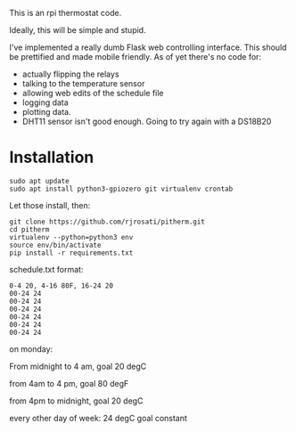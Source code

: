 This is an rpi thermostat code.

Ideally, this will be simple and stupid.

I've implemented a really dumb Flask web controlling interface. This should be prettified and made mobile friendly.
As of yet there's no code for:
* actually flipping the relays
* talking to the temperature sensor
* allowing web edits of the schedule file
* logging data
* plotting data.
* DHT11 sensor isn't good enough. Going to try again with a DS18B20

# Installation

    sudo apt update
    sudo apt install python3-gpiozero git virtualenv crontab

Let those install, then:
   
    git clone https://github.com/rjrosati/pitherm.git
    cd pitherm
    virtualenv --python=python3 env
    source env/bin/activate
    pip install -r requirements.txt 

schedule.txt format:

    0-4 20, 4-16 80F, 16-24 20
    00-24 24
    00-24 24
    00-24 24
    00-24 24
    00-24 24
    00-24 24

on monday:

From midnight to 4 am, goal 20 degC

from 4am to 4 pm, goal 80 degF

from 4pm to midnight, goal 20 degC

every other day of week:
24 degC goal constant

